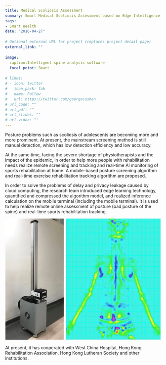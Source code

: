 ```yaml
---
title: Medical Scoliosis Assessment
summary: Smart Medical Scoliosis Assessment based on Edge Intelligence
tags:
- Smart Health
date: "2016-04-27"

# Optional external URL for project (replaces project detail page).
external_link: ""

image:
  caption:Intelligent spine analysis software 
  focal_point: Smart

# links:
# - icon: twitter
#   icon_pack: fab
#   name: Follow
#   url: https://twitter.com/georgecushen
# url_code: ""
# url_pdf: ""
# url_slides: ""
# url_video: ""
---
```


Posture problems such as scoliosis of adolescents are becoming more and more prominent. At present, the mainstream screening method is still manual detection, which has low detection efficiency and low accuracy. 

At the same time, facing the severe shortage of physiotherapists and the impact of the epidemic, in order to help more people with rehabilitation needs realize remote screening and tracking and real-time AI monitoring of sports rehabilitation at home. A mobile-based posture screening algorithm and real-time exercise rehabilitation tracking algorithm are proposed.

In order to solve the problems of delay and privacy leakage caused by cloud computing, the research team introduced edge learning technology, quantified and compressed the algorithm model, and realized inference calculation on the mobile terminal (including the mobile terminal). It is used to help realize remote online assessment of posture (bad posture of the spine) and real-time sports rehabilitation tracking.

![png](./picture.png)

At present, it has cooperated with West China Hospital, Hong Kong Rehabilitation Association, Hong Kong Lutheran Society and other institutions. 
